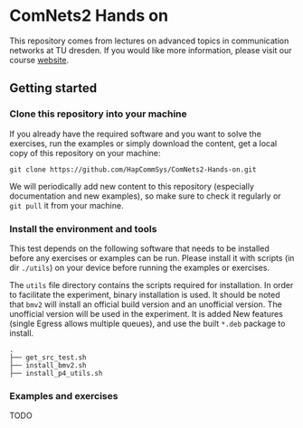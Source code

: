 # ComNets2 Hands on

This repository comes from lectures on advanced topics in communication networks at TU dresden. If you would like more information, please visit our course [website](https://cn.ifn.et.tu-dresden.de/teaching/schedule/comnets2/).

## Getting started

### Clone this repository into your machine

If you already have the required software and you want to solve the exercises, run the examples or simply download the content, get a local copy of this repository on your machine:

```
git clone https://github.com/HapCommSys/ComNets2-Hands-on.git
```

We will periodically add new content to this repository (especially documentation and new examples), so make sure to check it regularly or `git pull` it from your machine.

### Install the environment and tools

This test depends on the following software that needs to be installed before any exercises or examples can be run. Please install it with scripts (in dir `./utils`) on your device before running the examples or exercises.

The `utils` file directory contains the scripts required for installation. In order to facilitate the experiment, binary installation is used. It should be noted that `bmv2` will install an official build version and an unofficial version. The unofficial version will be used in the experiment. It is added New features (single Egress allows multiple queues), and use the built `*.deb` package to install.

```shell
.
├── get_src_test.sh
├── install_bmv2.sh
├── install_p4_utils.sh

```

### Examples and exercises

TODO